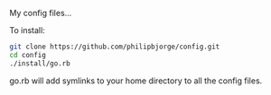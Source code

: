 My config files...

To install:
```bash
git clone https://github.com/philipbjorge/config.git
cd config
./install/go.rb
```

go.rb will add symlinks to your home directory to all the config files.
